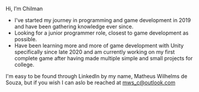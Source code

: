 Hi, I’m Chilman

* I've started my journey in programming and game development in 2019 and have been gathering knowledge ever since.
* Looking for a junior programmer role, closest to game development as possible.
* Have been learning more and more of game development with Unity specifically since late 2020 and am currently working on my first complete game after having made multiple simple and small projects for college.

I'm easy to be found through LinkedIn by my name, Matheus Wilhelms de Souza, but if you wish I can aslo be reached at mws_c@outlook.com

